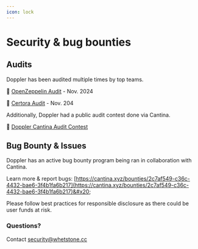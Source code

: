```yaml
---
icon: lock
---
```


# Security & bug bounties

## Audits

Doppler has been audited multiple times by top teams.&#x20;

:link: [OpenZeppelin Audit](https://drive.google.com/drive/folders/1cgY4UDtQ9j2v1t4XvFBraJqNCUfrdFxq?dmr=1\&ec=wgc-drive-globalnav-goto) - Nov. 2024

:link: [Certora Audit](https://drive.google.com/drive/folders/1cgY4UDtQ9j2v1t4XvFBraJqNCUfrdFxq?dmr=1\&ec=wgc-drive-globalnav-goto) - Nov. 204

Additionally, Doppler had a public audit contest done via Cantina.&#x20;

:link: [Doppler Cantina Audit Contest](https://cantina.xyz/competitions/57b00aab-8f8b-4d62-9378-41b6460ce6aa)



## Bug Bounty & Issues

Doppler has an active bug bounty program being ran in collaboration with Cantina.&#x20;

Learn more & report bugs: [https://cantina.xyz/bounties/2c7af549-c36c-4432-bae6-3f4b1fa6b217](https://cantina.xyz/bounties/2c7af549-c36c-4432-bae6-3f4b1fa6b217)&#x20;

Please follow best practices for responsible disclosure as there could be user funds at risk.



### Questions?&#x20;

Contact security@whetstone.cc&#x20;

